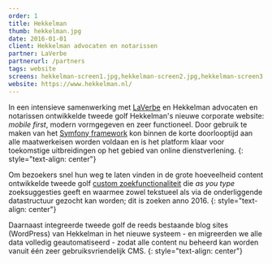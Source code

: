 ```yaml
---
order: 1
title: Hekkelman
thumb: hekkelman.jpg
date: 2016-01-01
client: Hekkelman advocaten en notarissen
partner: LaVerbe
partnerurl: /partners
tags: website
screens: hekkelman-screen1.jpg,hekkelman-screen2.jpg,hekkelman-screen3.jpg
website: https://www.hekkelman.nl/
---
```


In een intensieve samenwerking met [LaVerbe](/partners) en Hekkelman advocaten en notarissen ontwikkelde tweede golf Hekkelman's nieuwe corporate website: *mobile first*, modern vormgegeven en zeer functioneel. Door gebruik te maken van het [Symfony framework](/symfony) kon binnen de korte doorlooptijd aan alle maatwerkeisen worden voldaan en is het platform klaar voor toekomstige uitbreidingen op het gebied van online dienstverlening.
{: style="text-align: center"}

Om bezoekers snel hun weg te laten vinden in de grote hoeveelheid content ontwikkelde tweede golf <a href="https://www.hekkelman.nl" target="_blank">custom zoekfunctionaliteit</a> die *as you type* zoeksuggesties geeft en waarmee zowel tekstueel als via de onderliggende datastructuur gezocht kan worden; dit is zoeken anno 2016.
{: style="text-align: center"}

Daarnaast integreerde tweede golf de reeds bestaande blog sites (WordPress) van Hekkelman in het nieuwe systeem - en migreerden we alle data volledig geautomatiseerd - zodat alle content nu beheerd kan worden vanuit &eacute;&eacute;n zeer gebruiksvriendelijk CMS.
{: style="text-align: center"}
